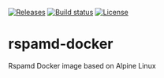 [![Releases](https://img.shields.io/gitlab/v/release/colibris-xyz/rspamd-docker?gitlab_url=https%3A%2F%2Fframagit.org)](https://framagit.org/colibris-xyz/rspamd-docker/-/releases)
[![Build status](https://img.shields.io/gitlab/pipeline-status/colibris-xyz/rspamd-docker?branch=main&gitlab_url=https%3A%2F%2Fframagit.org)](https://framagit.org/colibris-xyz/rspamd-docker/-/pipelines)
[![License](https://img.shields.io/gitlab/license/colibris-xyz/rspamd-docker?gitlab_url=https%3A%2F%2Fframagit.org)](https://framagit.org/colibris-xyz/rspamd-docker/-/blob/main/LICENSE)

# rspamd-docker
Rspamd Docker image based on Alpine Linux
